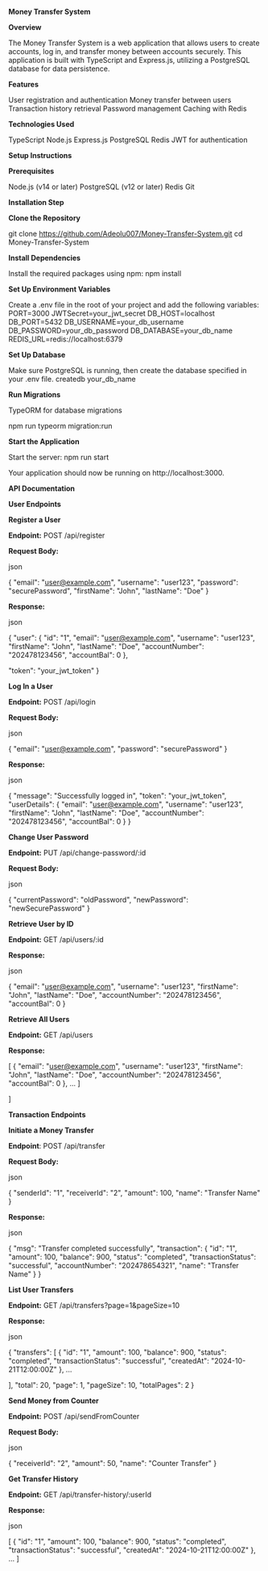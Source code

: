 **Money Transfer System**  

**Overview**  

The Money Transfer System is a web application that allows users to create accounts, log in, and transfer money between accounts securely. This application is built with TypeScript and Express.js, utilizing a PostgreSQL database for data persistence.

**Features**  

User registration and authentication
Money transfer between users
Transaction history retrieval
Password management
Caching with Redis

**Technologies Used**  

TypeScript
Node.js
Express.js
PostgreSQL
Redis
JWT for authentication

**Setup Instructions**  

**Prerequisites**  

Node.js (v14 or later)
PostgreSQL (v12 or later)
Redis
Git

**Installation Step**  

**Clone the Repository**  

git clone https://github.com/Adeolu007/Money-Transfer-System.git
cd Money-Transfer-System

**Install Dependencies**  

Install the required packages using npm:
npm install

**Set Up Environment Variables**  

Create a .env file in the root of your project and add the following variables:
PORT=3000
JWTSecret=your_jwt_secret
DB_HOST=localhost
DB_PORT=5432
DB_USERNAME=your_db_username
DB_PASSWORD=your_db_password
DB_DATABASE=your_db_name
REDIS_URL=redis://localhost:6379

**Set Up Database**  

Make sure PostgreSQL is running, then create the database specified in your .env file.
createdb your_db_name

**Run Migrations**  

TypeORM for database migrations

npm run typeorm migration:run

**Start the Application**  

Start the server:
npm run start

Your application should now be running on http://localhost:3000.

**API Documentation**  

**User Endpoints**  

**Register a User**  

**Endpoint:** POST /api/register  

**Request Body:**  

json  

{
  "email": "user@example.com",
  "username": "user123",
  "password": "securePassword",
  "firstName": "John",
  "lastName": "Doe"
}  

**Response:**  

json  

{
  "user": {
    "id": "1",
    "email": "user@example.com",
    "username": "user123",
    "firstName": "John",
    "lastName": "Doe",
    "accountNumber": "202478123456",
    "accountBal": 0
  },  
  
  "token": "your_jwt_token"
}  

**Log In a User**  

**Endpoint:** POST /api/login  

**Request Body:**  

json  

{
  "email": "user@example.com",
  "password": "securePassword"
}  

**Response:**  

json  

{
  "message": "Successfully logged in",
  "token": "your_jwt_token",
  "userDetails": {
    "email": "user@example.com",
    "username": "user123",
    "firstName": "John",
    "lastName": "Doe",
    "accountNumber": "202478123456",
    "accountBal": 0
  }
}

**Change User Password**  

**Endpoint:** PUT /api/change-password/:id  

**Request Body:**  

json  

{
  "currentPassword": "oldPassword",
  "newPassword": "newSecurePassword"
}

**Retrieve User by ID**  

**Endpoint:** GET /api/users/:id  

**Response:**  

json  

{
  "email": "user@example.com",
  "username": "user123",
  "firstName": "John",
  "lastName": "Doe",
  "accountNumber": "202478123456",
  "accountBal": 0
}

**Retrieve All Users**  

**Endpoint:** GET /api/users  

**Response:**    

[
{
  "email": "user@example.com",
    "username": "user123",
    "firstName": "John",
    "lastName": "Doe",
    "accountNumber": "202478123456",
    "accountBal": 0
  },
  ...
]

]  

**Transaction Endpoints**  

**Initiate a Money Transfer**  

**Endpoint**: POST /api/transfer  


**Request Body:**  

json  

{
  "senderId": "1",
  "receiverId": "2",
  "amount": 100,
  "name": "Transfer Name"
}  

**Response:**  

json  

{
  "msg": "Transfer completed successfully",
  "transaction": {
    "id": "1",
    "amount": 100,
    "balance": 900,
    "status": "completed",
    "transactionStatus": "successful",
    "accountNumber": "202478654321",
    "name": "Transfer Name"
  }
}

**List User Transfers**  

**Endpoint:** GET /api/transfers?page=1&pageSize=10  

**Response:**  

json  

{
  "transfers": [
    {
      "id": "1",
      "amount": 100,
      "balance": 900,
      "status": "completed",
      "transactionStatus": "successful",
      "createdAt": "2024-10-21T12:00:00Z"
    },
    ...  
    
  ],
  "total": 20,
  "page": 1,
  "pageSize": 10,
  "totalPages": 2
}  

**Send Money from Counter**  

**Endpoint:** POST /api/sendFromCounter  

**Request Body:**  

json  

{
  "receiverId": "2",
  "amount": 50,
  "name": "Counter Transfer"
}

**Get Transfer History**  

**Endpoint:** GET /api/transfer-history/:userId  

**Response:**  

json  

[
  {
    "id": "1",
    "amount": 100,
    "balance": 900,
    "status": "completed",
    "transactionStatus": "successful",
    "createdAt": "2024-10-21T12:00:00Z"
  },
  ...
]


